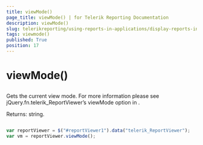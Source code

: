 ```yaml
---
title: viewMode()
page_title: viewMode() | for Telerik Reporting Documentation
description: viewMode()
slug: telerikreporting/using-reports-in-applications/display-reports-in-applications/web-application/html5-report-viewer/api-reference/reportviewer/methods/viewmode()
tags: viewmode()
published: True
position: 17
---
```


# viewMode()



## 

Gets the current view mode. For more information please see jQuery.fn.telerik_ReportViewer’s viewMode option in [](c578f366-93da-4dd1-8972-6efbc5a1790b#Options).

Returns: string.

	
````js

var reportViewer = $("#reportViewer1").data("telerik_ReportViewer");
var vm = reportViewer.viewMode();
          
````


